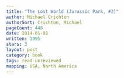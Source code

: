 ```yaml
---
title: "The Lost World (Jurassic Park, #2)"
author: Michael Crichton
authorSort: Crichton, Michael
pageCount: 448
date: 2014-01-01
written: 1995
stars: 3
layout: post
category: book
tags: read unreviewed
mapping: USA, North America
---
```


